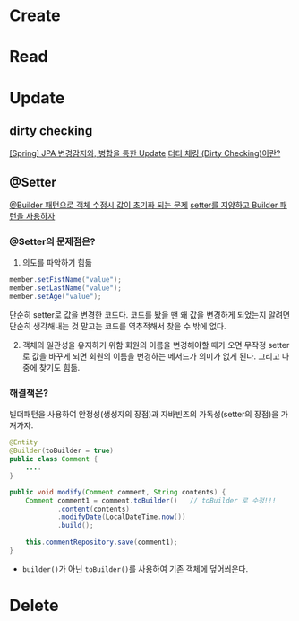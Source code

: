 # Create


# Read


# Update
## dirty checking
[[Spring] JPA 변경감지와, 병합을 통한 Update](https://wooj-coding-fordeveloper.tistory.com/77?category=1079495)
[더티 체킹 (Dirty Checking)이란?](https://jojoldu.tistory.com/415)


## @Setter
[@Builder 패턴으로 객체 수정시 값이 초기화 되는 문제](https://velog.io/@shdrnrhd113/Builder-%ED%8C%A8%ED%84%B4%EC%9C%BC%EB%A1%9C-%EA%B0%9D%EC%B2%B4-%EC%88%98%EC%A0%95%EC%8B%9C-%EA%B0%92%EC%9D%B4-%EC%B4%88%EA%B8%B0%ED%99%94-%EB%90%98%EB%8A%94-%EB%AC%B8%EC%A0%9C#-service-%EA%B3%84%EC%B8%B5---%EC%88%98%EC%A0%95-%EB%A1%9C%EC%A7%81)
[setter를 지양하고 Builder 패턴을 사용하자](https://skatpdnjs.tistory.com/13)

### @Setter의 문제점은?
1. 의도를 파악하기 힘듦
```java
member.setFistName("value");
member.setLastName("value");
member.setAge("value");
```
단순히 setter로 값을 변경한 코드다. 코드를 봤을 땐 왜 값을 변경하게 되었는지 알려면 단순히 생각해내는 것 말고는 코드를 역추적해서 찾을 수 밖에 없다.

2. 객체의 일관성을 유지하기 위함
회원의 이름을 변경해야할 때가 오면 무작정 setter로 값을 바꾸게 되면 회원의 이름을 변경하는 메서드가 의미가 없게 된다. 그리고 나중에 찾기도 힘듦.

### 해결책은?
빌더패턴을 사용하여 안정성(생성자의 장점)과 자바빈즈의 가독성(setter의 장점)을 가져가자.
```java
@Entity
@Builder(toBuilder = true)
public class Comment {
	....
}
```


```java
public void modify(Comment comment, String contents) {
    Comment comment1 = comment.toBuilder()   // toBuilder 로 수정!!!
            .content(contents)
            .modifyDate(LocalDateTime.now())
            .build();
            
    this.commentRepository.save(comment1);
}
```
- `builder()`가 아닌 `toBuilder()`를 사용하여 기존 객체에 덮어씌운다.


# Delete
